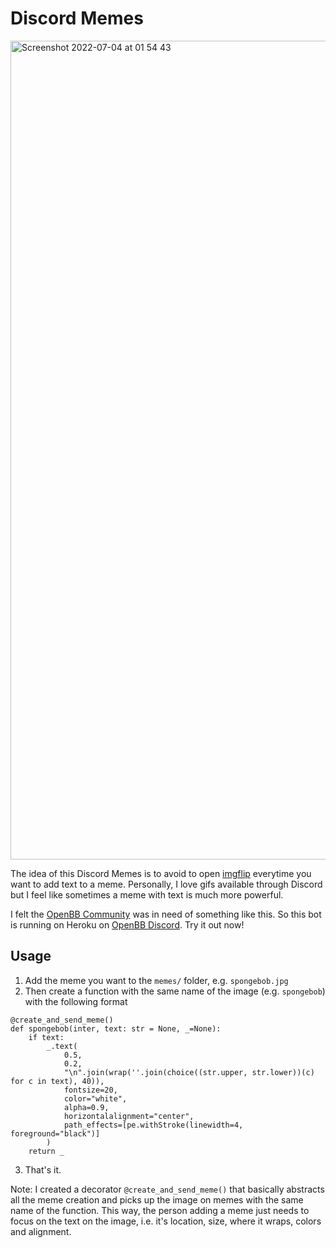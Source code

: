 # Discord Memes

<img width="1310" alt="Screenshot 2022-07-04 at 01 54 43" src="https://user-images.githubusercontent.com/25267873/177064233-0dffc6b6-60a7-4b9d-bca6-c0f8158b8cc7.png">

The idea of this Discord Memes is to avoid to open [imgflip](https://imgflip.com) everytime you want to add text to a meme. Personally, I love gifs available through Discord but I feel like sometimes a meme with text is much more powerful.

I felt the [OpenBB Community](https://github.com/OpenBB-finance/OpenBBTerminal) was in need of something like this. So this bot is running on Heroku on [OpenBB Discord](https://discord.gg/kGcmve8Ekw). Try it out now!

## Usage

1. Add the meme you want to the `memes/` folder, e.g. `spongebob.jpg`
2. Then create a function with the same name of the image (e.g. `spongebob`) with the following format

```
@create_and_send_meme()
def spongebob(inter, text: str = None, _=None):
    if text:
        _.text(
            0.5,
            0.2,
            "\n".join(wrap(''.join(choice((str.upper, str.lower))(c) for c in text), 40)),
            fontsize=20,
            color="white",
            alpha=0.9,
            horizontalalignment="center",
            path_effects=[pe.withStroke(linewidth=4, foreground="black")]
        )
    return _
```

3. That's it.

Note: I created a decorator `@create_and_send_meme()` that basically abstracts all the meme creation and picks up the image on memes with the same name of the function. This way, the person adding a meme just needs to focus on the text on the image, i.e. it's location, size, where it wraps, colors and alignment.
